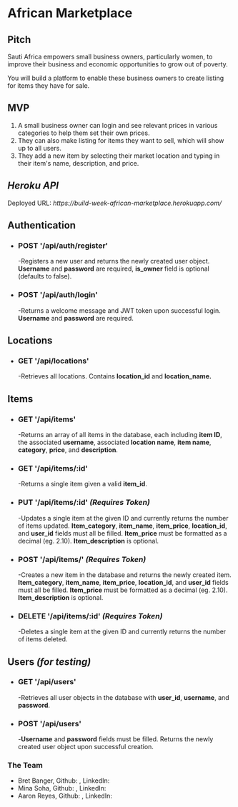 # African Marketplace

<h2>Pitch</h2>
<p>Sauti Africa empowers small business owners, particularly women, to improve their business and economic opportunities to grow out of poverty.<br/> 

You will build a platform to enable these business owners to create listing for items they have for sale.</p>

<h2>MVP</h2>
<ol>
  <li>A small business owner can login and see relevant prices in various categories to help them set their own prices.
  </li>
  <li>They can also make listing for items they want to sell, which will show up to all users.</li>
  <li>They add a new item by selecting their market location and typing in their item's name, description, and price.
  </li>
</ol>

<h2><i>Heroku API</i></h2>
<p>Deployed URL: <i>https://build-week-african-marketplace.herokuapp.com/</i>

<h2>Authentication</h2>
<ul>
  <li><h3>POST '/api/auth/register'</h3>
  <p>-Registers a new user and returns the newly created user object. <b>Username</b> and <b>password</b> are required, <b>is_owner</b> field is optional (defaults to false).</p>
  </li>

  <li><h3>POST '/api/auth/login'</h3>
  <p>-Returns a welcome message and JWT token upon successful login. <b>Username</b> and <b>password</b> are required.</p>
  </li>
</ul>

<h2>Locations</h2>
<ul>
  <li><h3>GET '/api/locations'</h3>
   <p>-Retrieves all locations. Contains <b>location_id</b> and <b>location_name.</b></p>
  </li>
</ul>

<h2>Items</h2>
<ul>
  <li><h3>GET '/api/items'</h3>
<p>-Returns an array of all items in the database, each including <b>item ID</b>, the associated <b>username</b>, associated <b>location name</b>, <b>item name</b>, <b>category</b>, <b>price</b>, and <b>description</b>.</p>
  </li>

  <li><h3>GET '/api/items/:id'</h3>
<p>-Returns a single item given a valid <b>item_id</b>.</p>
  </li>

  <li><h3>PUT '/api/items/:id' <i>(Requires Token)</i></h3>
<p>-Updates a single item at the given ID and currently returns the number of items updated. <b>Item_category</b>, <b>item_name</b>, <b>item_price</b>, <b>location_id</b>, and <b>user_id</b> fields must all be filled. <b>Item_price</b> must be formatted as a decimal (eg. 2.10). <b>Item_description</b> is optional.</p>
    </li>

  <li><h3>POST '/api/items/' <i>(Requires Token)</i></h3>
<p>-Creates a new item in the database and returns the newly created item. <b>Item_category</b>, <b>item_name</b>, <b>item_price</b>, <b>location_id</b>, and <b>user_id</b> fields must all be filled. <b>Item_price</b> must be formatted as a decimal (eg. 2.10). <b>Item_description</b> is optional.</p>
    </li>

  <li><h3>DELETE '/api/items/:id' <i>(Requires Token)</i></h3>
<p>-Deletes a single item at the given ID and currently returns the number of items deleted.</p>
    </li>
</ul>


<h2>Users <i>(for testing)</i></h2>
<ul>
  <li><h3>GET '/api/users'</h3>
    <p>-Retrieves all user objects in the database with <b>user_id</b>, <b>username</b>, and <b>password</b>.</p>
  </li>

  <li><h3>POST '/api/users'</h3>
    <p>-<b>Username</b> and <b>password</b> fields must be filled. Returns the newly created user object upon successful creation.</p>
  </li>
</ul>

<h3>The Team</h3>
<ul>
  <li>Bret Banger, Github: , LinkedIn:</li>
  <li>Mina Soha, Github: , LinkedIn:</li>
  <li>Aaron Reyes, Github: , LinkedIn:</li>
</ul>
